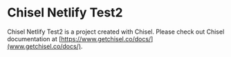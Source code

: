 # Chisel Netlify Test2

Chisel Netlify Test2 is a project created with Chisel. Please check out Chisel documentation at [https://www.getchisel.co/docs/](www.getchisel.co/docs/).

